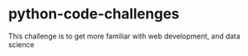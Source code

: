 # python-code-challenges

This challenge is to get more familiar with web development, and data science
